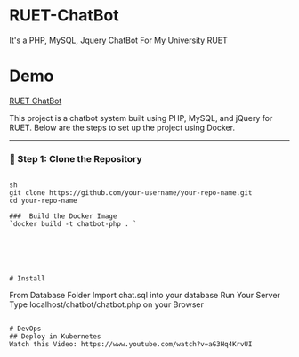 # RUET-ChatBot
It's a PHP, MySQL, Jquery ChatBot For My University RUET

# Demo

<a href="http://ruetchatbot.epizy.com">RUET ChatBot</a>

This project is a chatbot system built using PHP, MySQL, and jQuery for RUET. Below are the steps to set up the project using Docker.

---
### 🚀 Step 1: Clone the Repository
```

sh
git clone https://github.com/your-username/your-repo-name.git
cd your-repo-name

###  Build the Docker Image
`docker build -t chatbot-php . `






# Install
```
From Database Folder Import chat.sql into your database
Run Your Server
Type localhost/chatbot/chatbot.php on your Browser
```

# DevOps
## Deploy in Kubernetes
Watch this Video: https://www.youtube.com/watch?v=aG3Hq4KrvUI





